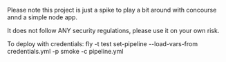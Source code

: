 Please note this project is just a spike to play a bit around with concourse annd a simple node app.

It does not follow ANY security regulations, please use it on your own risk.

To deploy with credentials: fly -t test set-pipeline --load-vars-from credentials.yml -p smoke -c pipeline.yml

